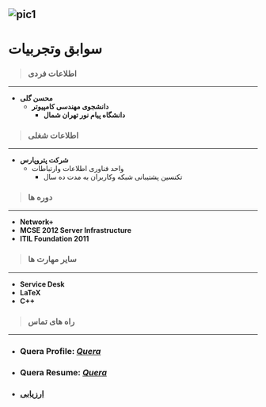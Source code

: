 ![pic1](https://user-images.githubusercontent.com/69042715/90293196-c9304300-de98-11ea-9239-1395e1564d01.jpg)
---
# سوابق وتجربیات
> ### **اطلاعات فردی**
---
- **محسن گلی**
  + **دانشجوی مهندسی کامپیوتر**
    - **دانشگاه پیام نور تهران شمال** 
    
> ### **اطلاعات شغلی**
---
- **شرکت پتروپارس**
  - واحد فناوری اطلاعات وارتباطات
    - تکنسین پشتیبانی شبکه وکاربران به مدت ده سال 
    
> ### **دوره ها**
--- 
* **Network+**
* **MCSE 2012 Server Infrastructure**
* **ITIL Foundation 2011**

> ### **سایر مهارت ها**
---
* **Service Desk**
* **L**__a__**T**__e__**X**
* **C++** 

> ### **راه های تماس**
---
+ ### Quera Profile: [_**Quera**_](https://quera.ir/profile/mohsengoli44)
+ ### Quera Resume: [_**Quera**_](https://quera.ir/qcv/)

+ ### [ **ارزیابی** ](https://github.com/MohsenGol/MohsenGol.github.io/blob/gh-pages/MohsenGoli_CV_CheckList_AR_3983.pdf) 
